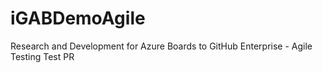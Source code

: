 # iGABDemoAgile
Research and Development for Azure Boards to GitHub Enterprise - Agile Testing Test PR
